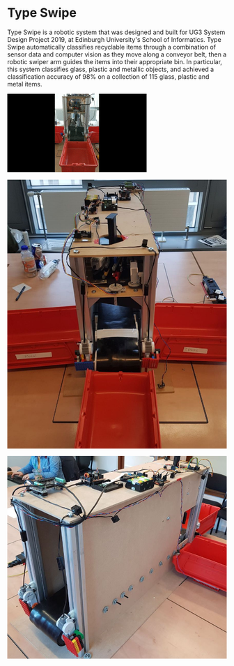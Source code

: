 # Type Swipe

Type Swipe is a robotic system that was designed and built for UG3 System Design Project 2019, at Edinburgh University's School of Informatics. Type Swipe automatically classifies recyclable items through a combination of sensor data and computer vision as they move along a conveyor belt, then a robotic swiper arm guides the items into their appropriate bin. In particular, this system classifies glass, plastic and metallic objects, and achieved a classification accuracy of 98% on a collection of 115 glass, plastic and metal items.

![](docs/typeswipe.gif)

![Alt text](docs/typeswipe_pic1.jpg)

![Alt text](docs/typeswipe_pic2.jpg)
